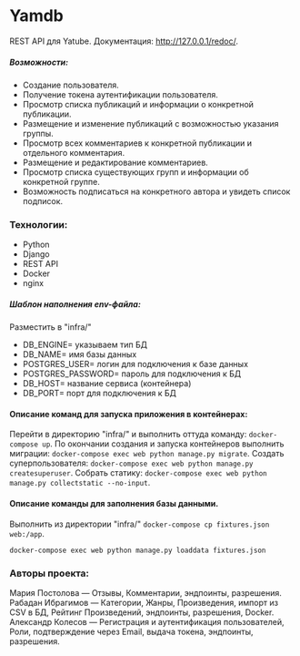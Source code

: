 # Yamdb
REST API для Yatube. Документация: http://127.0.0.1/redoc/.
##### Возможности:
- Создание пользователя.
- Получение токена аутентификации пользователя.
- Просмотр списка публикаций и информации о конкретной публикации.
- Размещение и изменение публикаций с возможностью указания группы.
- Просмотр всех комментариев к конкретной публикации и отдельного комментария.
- Размещение и редактирование комментариев.
- Просмотр списка существующих групп и информации об конкретной группе.
- Возможность подписаться на конкретного автора и увидеть список подписок.


### Технологии:
- Python
- Django
- REST API
- Docker
- nginx

##### Шаблон наполнения env-файла:
Разместить в "infra/"
- DB_ENGINE= указываем тип БД
- DB_NAME= имя базы данных
- POSTGRES_USER= логин для подключения к базе данных
- POSTGRES_PASSWORD= пароль для подключения к БД
- DB_HOST= название сервиса (контейнера)
- DB_PORT= порт для подключения к БД 

#### Описание команд для запуска приложения в контейнерах:
Перейти в директорию "infra/" и выполнить оттуда команду: 
``` docker-compose up ```. 
По окончании создания и запуска контейнеров выполнить миграции: 
```docker-compose exec web python manage.py migrate```. 
Создать суперпользователя: 
```docker-compose exec web python manage.py createsuperuser```. 
Собрать статику: 
```docker-compose exec web python manage.py collectstatic --no-input```.

#### Описание команды для заполнения базы данными.
Выполнить из директории "infra/"
```docker-compose cp fixtures.json web:/app```. 

```docker-compose exec web python manage.py loaddata fixtures.json```

### Авторы проекта:
Мария Постолова — Отзывы, Комментарии, эндпоинты, разрешения.
Рабадан Ибрагимов — Категории, Жанры, Произведения, импорт из CSV в БД, Рейтинг Произведений, эндпоинты, разрешения, Docker.
Александр Колесов — Регистрация и аутентификация пользователей, Роли, подтверждение через Email, выдача токена, эндпоинты, разрешения.